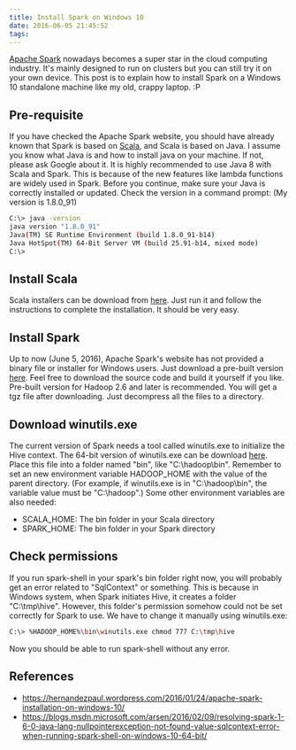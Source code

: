 ```yaml
---
title: Install Spark on Windows 10
date: 2016-06-05 21:45:52
tags:
---
```

[Apache Spark](http://spark.apache.org/) nowadays becomes a super star in the cloud computing industry. It's mainly designed to run on clusters but you can still try it on your own device. This post is to explain how to install Spark on a Windows 10 standalone machine like my old, crappy laptop. :P

## Pre-requisite
If you have checked the Apache Spark website, you should have already known that Spark is based on [Scala](http://www.scala-lang.org/), and Scala is based on Java. I assume you know what Java is and how to install java on your machine. If not, please ask Google about it.
It is highly recommended to use Java 8 with Scala and Spark. This is because of the new features like lambda functions are widely used in Spark.
Before you continue, make sure your Java is correctly installed or updated. Check the version in a command prompt: (My version is 1.8.0_91)
``` bash
C:\> java -version
java version "1.8.0_91"
Java(TM) SE Runtime Environment (build 1.8.0_91-b14)
Java HotSpot(TM) 64-Bit Server VM (build 25.91-b14, mixed mode)
C:\>
```

## Install Scala
Scala installers can be download from [here](http://www.scala-lang.org/download/). Just run it and follow the instructions to complete the installation. It should be very easy.

## Install Spark
Up to now (June 5, 2016), Apache Spark's website has not provided a binary file or installer for Windows users. Just download a pre-built version [here](https://spark.apache.org/downloads.html). Feel free to download the source code and build it yourself if you like. Pre-built version for Hadoop 2.6 and later is recommended.
You will get a tgz file after downloading. Just decompress all the files to a directory.

## Download winutils.exe
The current version of Spark needs a tool called winutils.exe to initialize the Hive context. The 64-bit version of winutils.exe can be download [here](https://github.com/steveloughran/winutils/raw/master/hadoop-2.6.0/bin/winutils.exe). Place this file into a folder named "bin", like "C:\hadoop\bin\". Remember to set an new environment variable HADOOP_HOME with the value of the parent directory. (For example, if winutils.exe is in "C:\hadoop\bin\", the variable value must be "C:\hadoop".)
Some other environment variables are also needed:
* SCALA_HOME: The bin folder in your Scala directory
* SPARK_HOME: The bin folder in your Spark directory

## Check permissions
If you run spark-shell in your spark's bin folder right now, you will probably get an error related to "SqlContext" or something. This is because in Windows system, when Spark initiates Hive, it creates a folder "C:\tmp\hive". However, this folder's permission somehow could not be set correctly for Spark to use. We have to change it manually using winutils.exe:
``` bash
C:\> %HADOOP_HOME%\bin\winutils.exe chmod 777 C:\tmp\hive
```
Now you should be able to run spark-shell without any error.

## References
* https://hernandezpaul.wordpress.com/2016/01/24/apache-spark-installation-on-windows-10/
* https://blogs.msdn.microsoft.com/arsen/2016/02/09/resolving-spark-1-6-0-java-lang-nullpointerexception-not-found-value-sqlcontext-error-when-running-spark-shell-on-windows-10-64-bit/
